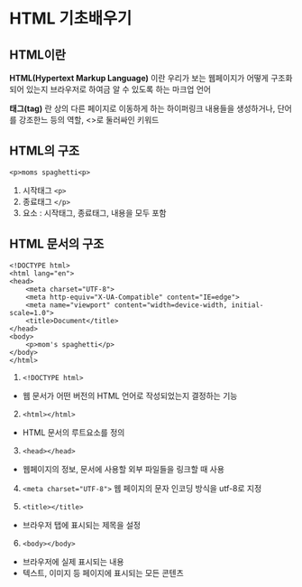 # HTML 기초배우기
## HTML이란
**HTML(Hypertext Markup Language)** 이란 우리가 보는 웹페이지가 어떻게 구조화되어 있는지 브라우저로 하여금 알 수 있도록 하는 마크업 언어

**태그(tag)** 란 상의 다른 페이지로 이동하게 하는 하이퍼링크 내용들을 생성하거나, 단어를 강조한느 등의 역할, <>로 둘러싸인 키워드

## HTML의 구조

```<p>moms spaghetti<p>```


1. 시작태그 ```<p>```
2. 종료태그 ```</p>```
3. 요소 : 시작태그, 종료태그, 내용을 모두 포함

## HTML 문서의 구조

```
<!DOCTYPE html>
<html lang="en">
<head>
    <meta charset="UTF-8">
    <meta http-equiv="X-UA-Compatible" content="IE=edge">
    <meta name="viewport" content="width=device-width, initial-scale=1.0">
    <title>Document</title>
</head>
<body>
    <p>mom's spaghetti</p>
</body>
</html>
```


1. ```<!DOCTYPE html>```
- 웹 문서가 어떤 버전의 HTML 언어로 작성되었는지 결정하는 기능

2. ```<html></html>```
- HTML 문서의 루트요소를 정의

3. ```<head></head>```
- 웹페이지의 정보, 문서에 사용할 외부 파일들을 링크할 때 사용

4. ```<meta charset="UTF-8">```
웹 페이지의 문자 인코딩 방식을 utf-8로 지정

5. ```<title></title>```
- 브라우저 탭에 표시되는 제목을 설정

6. ```<body></body>```
- 브라우저에 실제 표시되는 내용
- 텍스트, 이미지 등 페이지에 표시되는 모든 콘텐츠